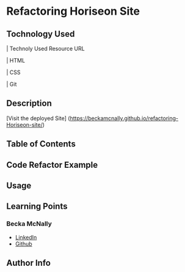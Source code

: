 # Refactoring Horiseon Site

## Tochnology Used

| Technoly Used Resource URL

| HTML

| CSS

| Git 

## Description

[Visit the deployed Site] (https://beckamcnally.github.io/refactoring-Horiseon-site/)

## Table of Contents

## Code Refactor Example

## Usage 

## Learning Points


### Becka McNally

* [LinkedIn](linkedin.com/in/becka-mcnally-21520670)
* [Github](https://github.com/beckamcnally)
## Author Info 

